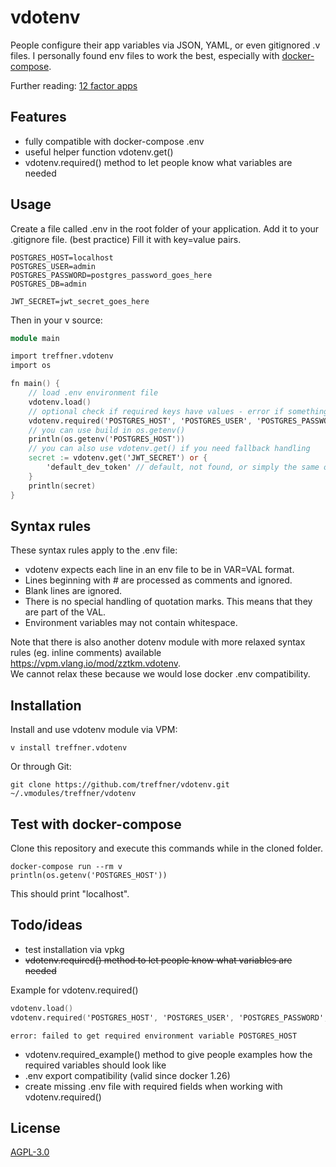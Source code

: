 # vdotenv
People configure their app variables via JSON, YAML, or even gitignored .v files. I personally found env files to work the best, especially with [docker-compose](https://docs.docker.com/compose/environment-variables/#the-env_file-configuration-option).

Further reading:
[12 factor apps](https://12factor.net/config)

## Features

- fully compatible with docker-compose .env
- useful helper function vdotenv.get()
- vdotenv.required() method to let people know what variables are needed

## Usage
Create a file called .env in the root folder of your application.
Add it to your .gitignore file. (best practice)
Fill it with key=value pairs.

```shell
POSTGRES_HOST=localhost
POSTGRES_USER=admin
POSTGRES_PASSWORD=postgres_password_goes_here
POSTGRES_DB=admin

JWT_SECRET=jwt_secret_goes_here
```

Then in your v source:
```v
module main

import treffner.vdotenv
import os

fn main() {
    // load .env environment file
    vdotenv.load()
    // optional check if required keys have values - error if something is missing
    vdotenv.required('POSTGRES_HOST', 'POSTGRES_USER', 'POSTGRES_PASSWORD', 'POSTGRES_DB')
    // you can use build in os.getenv()
    println(os.getenv('POSTGRES_HOST'))
    // you can also use vdotenv.get() if you need fallback handling
    secret := vdotenv.get('JWT_SECRET') or {
        'default_dev_token' // default, not found, or simply the same on all environments
    }
    println(secret)
}
```

## Syntax rules
These syntax rules apply to the .env file:

- vdotenv expects each line in an env file to be in VAR=VAL format.
- Lines beginning with # are processed as comments and ignored.
- Blank lines are ignored.
- There is no special handling of quotation marks. This means that they are part of the VAL.
- Environment variables may not contain whitespace.

Note that there is also another dotenv module with more relaxed syntax rules (eg. inline comments) available 
https://vpm.vlang.io/mod/zztkm.vdotenv.  
We cannot relax these because we would lose docker .env compatibility.

## Installation
Install and use vdotenv module via VPM:
```shell
v install treffner.vdotenv
```
<!--
Or via [vpkg](https://github.com/vpkg-project/vpkg):

 ```shell
vpkg get https://github.com/treffner/vdotenv --global
``` -->

Or through Git:
```shell
git clone https://github.com/treffner/vdotenv.git ~/.vmodules/treffner/vdotenv
```

## Test with docker-compose
Clone this repository and execute this commands while in the cloned folder.
```shell
docker-compose run --rm v
println(os.getenv('POSTGRES_HOST'))
```
This should print "localhost".

## Todo/ideas
- test installation via vpkg
- ~~vdotenv.required() method to let people know what variables are needed~~

Example for vdotenv.required()
```v
vdotenv.load()
vdotenv.required('POSTGRES_HOST', 'POSTGRES_USER', 'POSTGRES_PASSWORD', 'POSTGRES_DB')
```
```shell
error: failed to get required environment variable POSTGRES_HOST
```
- vdotenv.required_example() method to give people examples how the required variables should look like
- .env export compatibility (valid since docker 1.26)
- create missing .env file with required fields when working with vdotenv.required() 

## License
[AGPL-3.0](LICENSE)
